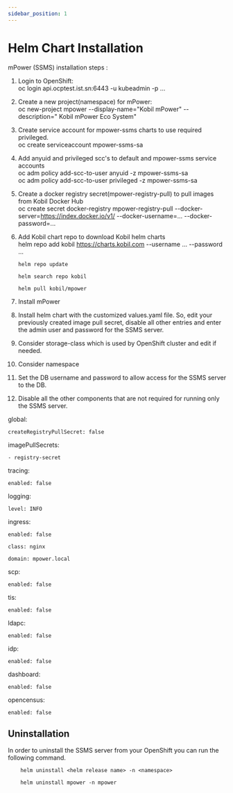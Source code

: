 ```yaml
---
sidebar_position: 1
---
```

# Helm Chart Installation  

mPower (SSMS) installation steps :  

1. Login to OpenShift:  
       oc login api.ocptest.ist.sn:6443 -u kubeadmin -p …  

1. Create a new project(namespace) for mPower:  
       oc new-project mpower --display-name="Kobil mPower" --description=" Kobil mPower Eco System"  

1. Create service account for mpower-ssms charts to use required privileged.  
       oc create serviceaccount mpower-ssms-sa  

1. Add anyuid and privileged scc's to default and mpower-ssms service accounts  
       oc adm policy add-scc-to-user anyuid -z mpower-ssms-sa  
       oc adm policy add-scc-to-user privileged -z mpower-ssms-sa  

1. Create a docker registry secret(mpower-registry-pull) to pull images from Kobil Docker Hub  
       oc create secret docker-registry mpower-registry-pull --docker-server=https://index.docker.io/v1/ --docker-username=... --docker-password=...  

1. Add Kobil chart repo to download Kobil helm charts  
       helm repo add kobil https://charts.kobil.com --username ... --password ...  

       helm repo update  

       helm search repo kobil  

       helm pull kobil/mpower  

1. Install mPower  
  1. Install helm chart with the customized values.yaml file. So, edit your previously created image pull secret, disable all other entries and enter the admin user and password for the SSMS server.  
  1. Consider storage-class which is used by OpenShift cluster and edit if needed.  
  1. Consider namespace  
  1. Set the DB username and password to allow access for the SSMS server to the DB.  
  1. Disable all the other components that are not required for running only the SSMS server.  


global:

    createRegistryPullSecret: false

imagePullSecrets:

    - registry-secret

tracing:

    enabled: false

logging:

    level: INFO

  ingress:

    enabled: false

    class: nginx

    domain: mpower.local

scp:

    enabled: false

tis:

    enabled: false

ldapc:

    enabled: false

idp:

    enabled: false

dashboard:

    enabled: false

opencensus:

    enabled: false  

## Uninstallation  

In order to uninstall the SSMS server from your OpenShift you can run the following command.

        helm uninstall <helm release name> -n <namespace>  

        helm uninstall mpower -n mpower
